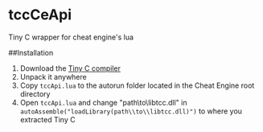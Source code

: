 # tccCeApi
Tiny C wrapper for cheat engine's lua

##Installation
 1. Download the [Tiny C compiler](http://download.savannah.gnu.org/releases/tinycc/)
 2. Unpack it anywhere
 3. Copy `tccApi.lua` to the autorun folder located in the Cheat Engine root directory
 4. Open `tccApi.lua` and change "path\\to\\libtcc.dll" in `autoAssemble("loadLibrary(path\\to\\libtcc.dll)")` to where you extracted Tiny C
